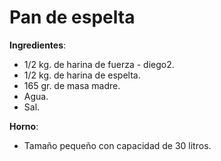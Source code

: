 # Pan de espelta

**Ingredientes**:
* 1/2 kg. de harina de fuerza - diego2.
* 1/2 kg. de harina de espelta.
* 165 gr. de masa madre.
* Agua.
* Sal.

**Horno**:
* Tamaño pequeño con capacidad de 30 litros.


